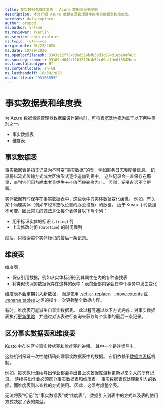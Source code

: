 ```yaml
---
title: 事实数据表和维度表 - Azure 数据资源管理器
description: 本文介绍 Azure 数据资源管理器中的事实数据表和维度表。
services: data-explorer
author: orspod
ms.author: v-tawe
ms.reviewer: rkarlin
ms.service: data-explorer
ms.topic: reference
origin.date: 03/23/2020
ms.date: 10/29/2020
ms.openlocfilehash: 5303c12f7549ded516bdb36d3c694d1ebe0ef40c
ms.sourcegitcommit: 93309cd649b17b3312b3b52cd9ad1de6f3542beb
ms.translationtype: HT
ms.contentlocale: zh-CN
ms.lasthandoff: 10/30/2020
ms.locfileid: "93103559"
---
```

# <a name="fact-and-dimension-tables"></a>事实数据表和维度表

为 Azure 数据资源管理器数据库设计架构时，可将表宽泛地视为属于以下两种类别之一。
* 事实数据表
* 维度表

## <a name="fact-tables"></a>事实数据表
事实数据表是指其记录为不可变“事实数据”的表，例如服务日志和度量信息。 记录将以流式传输方式或大区块形式逐步追加到表中。 这些记录会一直保存在那里，直到它们因为成本考量或失去价值而被删除为止。 否则，记录永远不会更新。

实体数据有时保存在事实数据表中，这些表中的实体数据变化缓慢。 例如，有关某个物理实体（例如不经常更改位置的办公设备）的数据。
由于 Kusto 中的数据不可变，因此常见的做法是让每个表包含以下两个列：
* 用于标识实体的标识 (`string`) 列
* 上次修改时间 (`datetime`) 的时间戳列

然后，只检索每个实体标识的最后一条记录。

## <a name="dimension-tables"></a>维度表
维度表：
* 保存引用数据，例如从实体标识符到其属性在内的各种查找表
* 将类似快照的数据保存在这样的表中：表的全部内容会在单个事务中发生变化

维度表不会定期引入新数据， 而是使用 [.set-or-replace](../management/data-ingestion/ingest-from-query.md)、[.move extents](../management/move-extents.md) 或 [.rename tables](../management/rename-table-command.md) 之类的操作一次更新整个数据内容。

有时，维度表可能派生自事实数据表。 此过程可通过以下方式完成：对事实数据表执行[更新策略](../management/updatepolicy.md)，并通过对该表进行查询来获取每个实体的最后一条记录。

## <a name="differentiate-fact-and-dimension-tables"></a>区分事实数据表和维度表

Kusto 中存在区分事实数据表和维度表的进程。 其中一个是[连续导出](../management/data-export/continuous-data-export.md)。

这些机制保证一次性地精确处理事实数据表中的数据。 它们依赖于[数据库游标](../management/databasecursor.md)机制。

例如，每次执行连续导出作业都会导出自上次数据库游标更新以来引入的所有记录。 连续导出作业必须区分事实数据表和维度表。 事实数据表仅处理新引入的数据，而维度表则以查找的方式使用。 因此，必须考虑整个表。

无法将表“标记”为“事实数据表”或“维度表”。
数据引入到表中的方式以及表的使用方式决定了表的类型。
